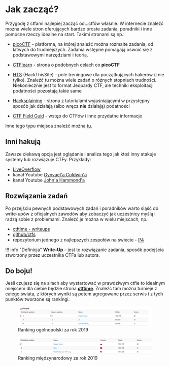 # Jak zacząć?

Przygodę z ctfami najlepiej zacząć od...ctfów własnie. W internecie znaleźć można wiele stron oferujących bardzo proste zadania, poradniki i inne pomocne rzeczy idealne na start. Takimi stronami są np.:

- [picoCTF](https://picoctf.com/) - platforma, na której znaleźć można rozmaite zadania, od łatwych do trudniejszych. Zadania wstępne pomagają oswoić się z podstawowymi narzędziami i teorią.

- [CTFlearn](https://ctflearn.com) - strona o podobnych celach co **picoCTF**

- [HTS](https://www.hackthissite.org/missions/basic/) (HackThisSite) - pole treningowe dla początkujących hakerów (i nie tylko). Znaleźć tu można wiele zadań o różnych stopniach trudności. Niekoniecznie jest to format Jeopardy CTF, ale techniki eksploitacji podatności pozostają takie same

- [Hacksplaining](https://www.hacksplaining.com/lessons) - strona z tutorialami wyjaśniającymi w przystępny sposób jak działają (albo wręcz **nie** działają) podatności

- [CTF Field Guid](https://trailofbits.github.io/ctf/) - wstęp do CTFów i inne przydatne informacje

Inne tego typu miejsca znaleźć można [tu](https://captf.com/practice-ctf/).

## Inni hakują

Zawsze ciekawą opcją jest oglądanie i analiza tego jak ktoś inny atakuje systemy lub rozwiązuje CTFy. Przykłady:

- [LiveOverflow](https://liveoverflow.com/)
- kanał Youtube [Gynvael'a Coldwin'a](https://www.youtube.com/watch?v=sFdMjvt5W2Y&list=PL0ZCORAYPo2AVflF8N9Usn5mVAm97px6-&index=5)
- kanał Youtube [John'a Hammond'a](https://www.youtube.com/watch?v=AjaNYs3trjk&list=PL1H1sBF1VAKUmJio8DWjY0tHLwf3bl2ku)

## Rozwiązania zadań

Po przejściu pewnych podstawowych zadań i poradników warto siąść do write-upów z oficjalnych zawodów aby zobaczyć jak uczestnicy myślą i radzą sobie z problemami. Znaleźć je można w wielu miejscach, np.:

- [ctftime - writeups](https://ctftime.org/writeups)
- [github/ctfs](https://github.com/ctfs)
- repozytorium jednego z najlepszych zespołów na świecie - [P4](https://github.com/p4-team/ctf)

!!! info "Definicja" 
    **Write-Up** - jest to rozwiązanie zadania, sposób podejścia stworzony przez uczestnika CTFa lub autora.

## Do boju!

Jeśli czujesz się na siłach aby wystartować w prawdziwym ctfie to idealnym miejscem dla ciebie będzie strona [**ctftime**](https://ctftime.org). Znaleźć tam można turnieje z całego świata, z których wyniki są potem agregowane przez serwis i z tych punktów tworzone są rankingi. 

<figure class="align-center">
    <a href="https://ctftime.org/stats/2019/PL"><img src="/assets/images/main/ctftime_pl_stats.png"></a>
    <figcaption>Ranking ogólnopolski za rok 2019</figcaption>
</figure>

<figure class="align-center">
  <a href="https://ctftime.org/stats/2019"><img src="/assets/images/main/ctftime_world_stats.png"></a>
  <figcaption>Ranking międzynarodowy za rok 2019</figcaption>
</figure>


